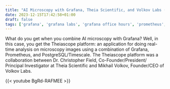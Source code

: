 ```yaml
---
title: "AI Microscopy with Grafana, Theia Scientific, and Volkov Labs (Grafana Office Hours #24)"
date: 2023-12-15T17:42:58+01:00
draft: false
tags: ['grafana', 'grafana labs', 'grafana office hours', 'prometheus', 'observability', 'visualization']
---
```

What do you get when you combine AI microscopy with Grafana? Well, in this case, you get the Theiascope platform: an application for doing real-time analysis on microscopy images using a combination of Grafana, Prometheus, and PostgreSQL/Timescale. The Theiascope platform was a collaboration between Dr. Christopher Field, Co-Founder/President/ Principal Investigator at Theia Scientific and Mikhail Volkov, Founder/CEO of Volkov Labs.

{{< youtube BgRd-RAFMEE >}}